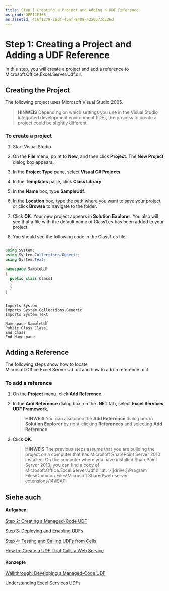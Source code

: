 ```yaml
---
title: Step 1 Creating a Project and Adding a UDF Reference
ms.prod: OFFICE365
ms.assetid: 4c6f1279-28df-45af-8488-42a6573d526d
---
```



# Step 1: Creating a Project and Adding a UDF Reference

In this step, you will create a project and add a reference to Microsoft.Office.Excel.Server.Udf.dll. 
  
    
    


## Creating the Project

The following project uses Microsoft Visual Studio 2005.
  
    
    

> **HINWEIS**
> Depending on which settings you use in the Visual Studio integrated development environment (IDE), the process to create a project could be slightly different. 
  
    
    


### To create a project


1. Start Visual Studio.
    
  
2. On the **File** menu, point to **New**, and then click **Project**. The **New Project** dialog box appears.
    
  
3. In the **Project Type** pane, select **Visual C# Projects**.
    
  
4. In the **Templates** pane, click **Class Library**.
    
  
5. In the **Name** box, type **SampleUdf**.
    
  
6. In the **Location** box, type the path where you want to save your project, or click **Browse** to navigate to the folder.
    
  
7. Click **OK**. Your new project appears in **Solution Explorer**. You also will see that a file with the default name of Class1.cs has been added to your project.
    
  
8. You should see the following code in the Class1.cs file:
    
  ```cs
  
using System;
using System.Collections.Generic;
using System.Text;

namespace SampleUdf
{
    public class Class1
    {
    }
}
  ```


  ```VB.net
  
Imports System
Imports System.Collections.Generic
Imports System.Text

Namespace SampleUdf
Public Class Class1
End Class
End Namespace
  ```


## Adding a Reference

The following steps show how to locate Microsoft.Office.Excel.Server.Udf.dll and how to add a reference to it. 
  
    
    

### To add a reference


1. On the **Project** menu, click **Add Reference**.
    
  
2. In the **Add Reference** dialog box, on the **.NET** tab, select **Excel Services UDF Framework**.
    
    > **HINWEIS**
      > You can also open the **Add Reference** dialog box in **Solution Explorer** by right-clicking **References** and selecting **Add Reference**. 
3. Click **OK**.
    
    > **HINWEIS**
      > The previous steps assume that you are building the project on a computer that has Microsoft SharePoint Server 2010 installed. On the computer where you have installed SharePoint Server 2010, you can find a copy of Microsoft.Office.Excel.Server.Udf.dll at: > [drive:]\\Program Files\\Common Files\\Microsoft Shared\\web server extensions\\14\\ISAPI 

## Siehe auch


#### Aufgaben


  
    
    
 [Step 2: Creating a Managed-Code UDF](step-2-creating-a-managed-code-udf.md)
  
    
    
 [Step 3: Deploying and Enabling UDFs](step-3-deploying-and-enabling-udfs.md)
  
    
    
 [Step 4: Testing and Calling UDFs from Cells](step-4-testing-and-calling-udfs-from-cells.md)
  
    
    
 [How to: Create a UDF That Calls a Web Service](how-to-create-a-udf-that-calls-a-web-service.md)
#### Konzepte


  
    
    
 [Walkthrough: Developing a Managed-Code UDF](walkthrough-developing-a-managed-code-udf.md)
  
    
    
 [Understanding Excel Services UDFs](understanding-excel-services-udfs.md)
